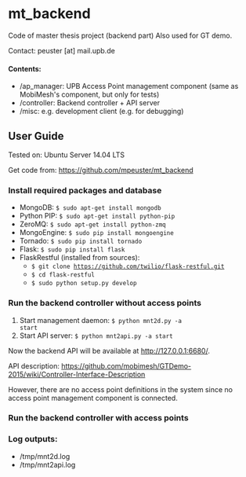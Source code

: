 mt_backend
==================
Code of master thesis project (backend part)
Also used for GT demo.

Contact: peuster [at] mail.upb.de

#### Contents:
 * /ap_manager: UPB Access Point management component (same as MobiMesh's component, but only for tests)
 * /controller: Backend controller + API server
 * /misc: e.g. development client (e.g. for debugging)

## User Guide

Tested on: Ubuntu Server 14.04 LTS

Get code from: https://github.com/mpeuster/mt_backend

### Install required packages and database

   * MongoDB: <code>$ sudo apt-get install mongodb</code>
   * Python PIP: <code>$ sudo apt-get install python-pip</code>
   * ZeroMQ: <code>$ sudo apt-get install python-zmq</code>
   * MongoEngine: <code>$ sudo pip install mongoengine</code>
   * Tornado: <code>$ sudo pip install tornado</code>
   * Flask: <code>$ sudo pip install flask</code>
   * FlaskRestful (installed from sources):
      + <code>$ git clone https://github.com/twilio/flask-restful.git</code>
      + <code>$ cd flask-restful</code>
      + <code>$ sudo python setup.py develop</code>



### Run the backend controller without access points

 1. Start management daemon: <code>$ python mnt2d.py -a start</code>
 2. Start API server: <code>$ python mnt2api.py -a start</code>

 Now the backend API will be available at http://127.0.0.1:6680/.

 API description: https://github.com/mobimesh/GTDemo-2015/wiki/Controller-Interface-Description

 However, there are no access point definitions in the system since no access point management component is connected.

### Run the backend controller with access points



### Log outputs:
* /tmp/mnt2d.log
* /tmp/mnt2api.log